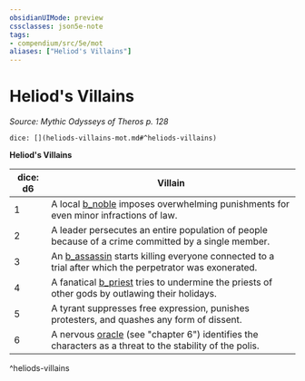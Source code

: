```yaml
---
obsidianUIMode: preview
cssclasses: json5e-note
tags:
- compendium/src/5e/mot
aliases: ["Heliod's Villains"]
---
```

# Heliod's Villains
*Source: Mythic Odysseys of Theros p. 128* 

`dice: [](heliods-villains-mot.md#^heliods-villains)`

**Heliod's Villains**

| dice: d6 | Villain |
|----------|---------|
| 1 | A local [b_noble](2.%20GM%20Tools/5eTools%20Compendium%20&%20Rules/z_compendium/bestiary/humanoid/b_noble.md) imposes overwhelming punishments for even minor infractions of law. |
| 2 | A leader persecutes an entire population of people because of a crime committed by a single member. |
| 3 | An [b_assassin](b_assassin.md) starts killing everyone connected to a trial after which the perpetrator was exonerated. |
| 4 | A fanatical [b_priest](b_priest.md) tries to undermine the priests of other gods by outlawing their holidays. |
| 5 | A tyrant suppresses free expression, punishes protesters, and quashes any form of dissent. |
| 6 | A nervous [oracle](b_oracle-mot.md) (see "chapter 6") identifies the characters as a threat to the stability of the polis. |
^heliods-villains